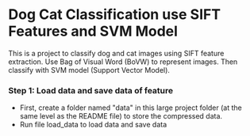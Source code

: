# Dog Cat Classification use SIFT Features and SVM Model 

This is a project to classify dog and cat images using SIFT feature extraction. Use Bag of Visual Word (BoVW) to represent images. Then classify with SVM model (Support Vector Model).

### Step 1: Load data and save data of feature
- First, create a folder named "data" in this large project folder (at the same level as the README file) to store the compressed data.
- Run file load_data to load data and save data